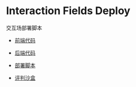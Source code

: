 # Interaction Fields Deploy

交互场部署脚本

- [前端代码](https://github.com/Ashinch/interaction-fields-view)

- [后端代码](https://github.com/Ashinch/interaction-fields)

- [部署脚本](https://github.com/Ashinch/interaction-fields-deploy)

- [评判沙盒](https://github.com/Ashinch/interaction-fields-sandbox)
